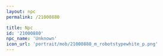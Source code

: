 ```yaml
---
layout: npc
permalink: /21000880

title: Npc
id: '21000880'
npc_name: 'Unknown'
icon_url: 'portrait/mob/21000880_m_robotstypewhite_p.png'
---
```

